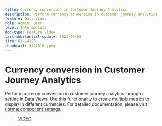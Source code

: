 ```yaml
---
title: Currency conversion in Customer Journey Analytics
description: Perform currency conversion in customer journey analytics through a setting in Data Views. Use this functionality to create multiple metrics to display in different currencies. For detailed documentation, please visit [Format component settings|https://experienceleague.adobe.com/docs/analytics-platform/using/cja-dataviews/component-settings/format.html?lang=en#currency]
feature: Data Views
role: Admin, User
level: Intermediate
doc-type: Feature Video
last-substantial-update: 2023-10-09
jira: KT-14125
thumbnail: 3424816.jpeg
---
```


# Currency conversion in Customer Journey Analytics

Perform currency conversion in customer journey analytics through a setting in Data Views. Use this functionality to create multiple metrics to display in different currencies. For detailed documentation, please visit [Format component settings](https://experienceleague.adobe.com/docs/analytics-platform/using/cja-dataviews/component-settings/format.html?lang=en#currency).

>[!VIDEO](https://video.tv.adobe.com/v/3424816/?learn=on)
